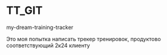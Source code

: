 # TT_GIT
my-dream-training-tracker


Это моя попытка написать трекер тренировок, продуктово соответствующий 2к24 клиенту
